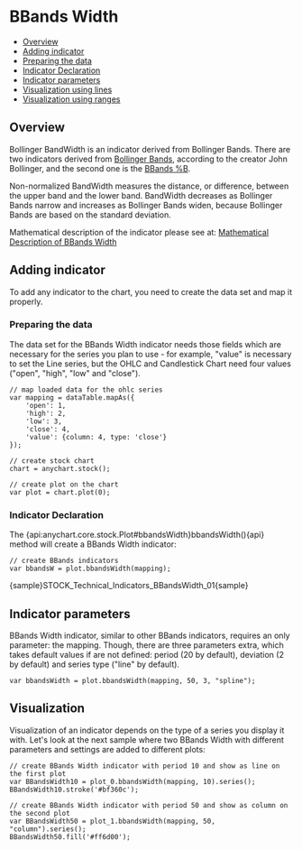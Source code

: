 # BBands Width

* [Overview](#overview)
* [Adding indicator](#adding_indicator)
 * [Preparing the data](#preparing_the_data)
 * [Indicator Declaration](#indicator_declaration)
* [Indicator parameters](#indicator_parameters)
* [Visualization using lines](#visualization_using_lines)
* [Visualization using ranges](#visualization_using_ranges)


## Overview

Bollinger BandWidth is an indicator derived from Bollinger Bands. There are two indicators derived from [Bollinger Bands](Bollinger_Bands), according to the creator John Bollinger, and the second one is the [BBands %B](BBands_B).

Non-normalized BandWidth measures the distance, or difference, between the upper band and the lower band. BandWidth decreases as Bollinger Bands narrow and increases as Bollinger Bands widen, because Bollinger Bands are based on the standard deviation.

Mathematical description of the indicator please see at: [Mathematical Description of BBands Width](Mathematical_Description)


## Adding indicator

To add any indicator to the chart, you need to create the data set and map it properly.

### Preparing the data 

The data set for the BBands Width indicator needs those fields which are necessary for the series you plan to use - for example, "value" is necessary to set the Line series, but the OHLC and Candlestick Chart need four values ("open", "high", "low" and "close"). 

```
// map loaded data for the ohlc series
var mapping = dataTable.mapAs({
    'open': 1,
    'high': 2,
    'low': 3,
    'close': 4,
    'value': {column: 4, type: 'close'}
});

// create stock chart
chart = anychart.stock();

// create plot on the chart
var plot = chart.plot(0);
```

### Indicator Declaration

The {api:anychart.core.stock.Plot#bbandsWidth}bbandsWidth(){api} method will create a BBands Width indicator:

```
// create BBands indicators
var bbandsW = plot.bbandsWidth(mapping);
```

{sample}STOCK\_Technical\_Indicators\_BBandsWidth\_01{sample}


## Indicator parameters

BBands Width indicator, similar to other BBands indicators, requires an only parameter: the mapping. Though, there are three parameters extra, which takes default values if are not defined: period (20 by default), deviation (2 by default) and series type ("line" by default).

```
var bbandsWidth = plot.bbandsWidth(mapping, 50, 3, "spline");
```

## Visualization

Visualization of an indicator depends on the type of a series you display it with. Let's look at the next sample where two BBands Width with different parameters and settings are added to different plots:

```
// create BBands Width indicator with period 10 and show as line on the first plot
var BBandsWidth10 = plot_0.bbandsWidth(mapping, 10).series();
BBandsWidth10.stroke('#bf360c');

// create BBands Width indicator with period 50 and show as column on the second plot
var BBandsWidth50 = plot_1.bbandsWidth(mapping, 50, "column").series();
BBandsWidth50.fill('#ff6d00');
```